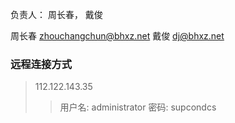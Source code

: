 负责人： 周长春， 戴俊

周长春 <zhouchangchun@bhxz.net>
戴俊 <dj@bhxz.net>

### 远程连接方式
>112.122.143.35  
>>用户名: administrator
>>密码: supcondcs
